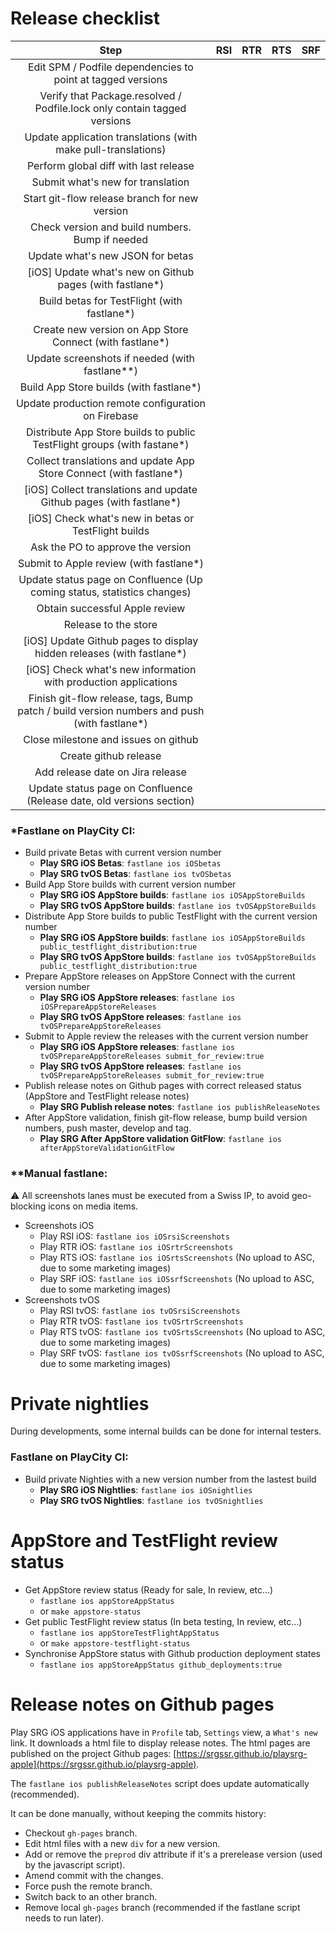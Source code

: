 # Release checklist

| Step | RSI | RTR | RTS | SRF |
|:--:|:--:|:--:|:--:|:--:|
| Edit SPM / Podfile dependencies to point at tagged versions |||||
| Verify that Package.resolved / Podfile.lock only contain tagged versions |||||
| Update application translations (with make pull-translations) |||||
| Perform global diff with last release |||||
| Submit what's new for translation |||||
| Start git-flow release branch for new version |||||
| Check version and build numbers. Bump if needed |||||
| Update what's new JSON for betas |||||
| [iOS] Update what's new on Github pages (with fastlane\*) |||||
| Build betas for TestFlight (with fastlane\*) |||||
| Create new version on App Store Connect (with fastlane\*) |||||
| Update screenshots if needed (with fastlane\*\*) |||||
| Build App Store builds (with fastlane\*) |||||
| Update production remote configuration on Firebase |||||
| Distribute App Store builds to public TestFlight groups (with fastane\*) |||||
| Collect translations and update App Store Connect (with fastlane\*) |||||
| [iOS] Collect translations and update Github pages (with fastlane\*) |||||
| [iOS] Check what's new in betas or TestFlight builds |||||
| Ask the PO to approve the version |||||
| Submit to Apple review (with fastlane\*) |||||
| Update status page on Confluence (Up coming status, statistics changes) |||||
| Obtain successful Apple review |||||
| Release to the store |||||
| [iOS] Update Github pages to display hidden releases (with fastlane\*) |||||
| [iOS] Check what's new information with production applications |||||
| Finish git-flow release, tags, Bump patch / build version numbers and push (with fastlane\*) |||||
| Close milestone and issues on github |||||
| Create github release |||||
| Add release date on Jira release |||||
| Update status page on Confluence (Release date, old versions section) |||||

### \*Fastlane on PlayCity CI:

- Build private Betas with current version number
	- **Play SRG iOS Betas**: `fastlane ios iOSbetas`
	- **Play SRG tvOS Betas**: `fastlane ios tvOSbetas`
- Build App Store builds with current version number
	- **Play SRG iOS AppStore builds**: `fastlane ios iOSAppStoreBuilds`
	- **Play SRG tvOS AppStore builds**: `fastlane ios tvOSAppStoreBuilds`
- Distribute App Store builds to public TestFlight with the current version number
	- **Play SRG iOS AppStore builds**: `fastlane ios iOSAppStoreBuilds public_testflight_distribution:true`
	- **Play SRG tvOS AppStore builds**: `fastlane ios tvOSAppStoreBuilds public_testflight_distribution:true`
- Prepare AppStore releases on AppStore Connect with the current version number
	- **Play SRG iOS AppStore releases**: `fastlane ios iOSPrepareAppStoreReleases`
	- **Play SRG tvOS AppStore releases**: `fastlane ios tvOSPrepareAppStoreReleases`
- Submit to Apple review the releases with the current version number
	- **Play SRG iOS AppStore releases**: `fastlane ios tvOSPrepareAppStoreReleases submit_for_review:true`
	- **Play SRG tvOS AppStore releases**:  `fastlane ios tvOSPrepareAppStoreReleases submit_for_review:true`
- Publish release notes on Github pages with correct released status (AppStore and TestFlight release notes)
 	- **Play SRG Publish release notes**: `fastlane ios publishReleaseNotes`
- After AppStore validation, finish git-flow release, bump build version numbers, push master, develop and tag.
 	- **Play SRG After AppStore validation GitFlow**: `fastlane ios afterAppStoreValidationGitFlow`

### \*\*Manual fastlane:

⚠️ All screenshots lanes must be executed from a Swiss IP, to avoid geo-blocking icons on media items.

- Screenshots iOS
	- Play RSI iOS: `fastlane ios iOSrsiScreenshots`
	- Play RTR iOS: `fastlane ios iOSrtrScreenshots`
	- Play RTS iOS: `fastlane ios iOSrtsScreenshots` (No upload to ASC, due to some marketing images)
	- Play SRF iOS: `fastlane ios iOSsrfScreenshots` (No upload to ASC, due to some marketing images)
- Screenshots tvOS
	- Play RSI tvOS: `fastlane ios tvOSrsiScreenshots`
	- Play RTR tvOS: `fastlane ios tvOSrtrScreenshots`
	- Play RTS tvOS: `fastlane ios tvOSrtsScreenshots` (No upload to ASC, due to some marketing images)
	- Play SRF tvOS: `fastlane ios tvOSsrfScreenshots` (No upload to ASC, due to some marketing images)

# Private nightlies

During developments, some internal builds can be done for internal testers.

### Fastlane on PlayCity CI:

- Build private Nighties with a new version number from the lastest build
	- **Play SRG iOS Nightlies**: `fastlane ios iOSnightlies`
	- **Play SRG tvOS Nightlies**: `fastlane ios tvOSnightlies`

# AppStore and TestFlight review status

- Get AppStore review status (Ready for sale, In review, etc…)
	- `fastlane ios appStoreAppStatus`
	- or `make appstore-status`
- Get public TestFlight review status (In beta testing, In review, etc…)
	- `fastlane ios appStoreTestFlightAppStatus`
	- or `make appstore-testflight-status`
- Synchronise AppStore status with Github production deployment states
	- `fastlane ios appStoreAppStatus github_deployments:true`


# Release notes on Github pages

Play SRG iOS applications have in `Profile` tab, `Settings` view, a `What's new` link.
It downloads a html file to display release notes. The html pages are published on the project Github pages: [https://srgssr.github.io/playsrg-apple](https://srgssr.github.io/playsrg-apple).

The `fastlane ios publishReleaseNotes` script does update automatically (recommended).

It can be done manually, without keeping the commits history:

- Checkout `gh-pages` branch.
- Edit html files with a new `div` for a new version.
- Add or remove the `preprod` div attribute if it's a prerelease version (used by the javascript script).
- Amend commit with the changes.
- Force push the remote branch.
- Switch back to an other branch.
- Remove local `gh-pages` branch (recommended if the fastlane script needs to run later).
